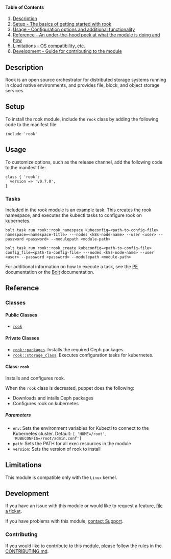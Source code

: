 #### Table of Contents

1. [Description](#description)
1. [Setup - The basics of getting started with rook](#setup)
1. [Usage - Configuration options and additional functionality](#usage)
1. [Reference - An under-the-hood peek at what the module is doing and how](#reference)
1. [Limitations - OS compatibility, etc.](#limitations)
1. [Development - Guide for contributing to the module](#development)

## Description

Rook is an open source orchestrator for distributed storage systems running in cloud native environments, and provides file, block, and object storage services.

## Setup

To install the rook module, include the `rook` class by adding the following code to the manifest file:

```puppet
include 'rook'
```

## Usage

To customize options, such as the release channel, add the following code to the manifest file:

```puppet
class { 'rook':
  version => 'v0.7.0',
}
```

### Tasks

Included in the rook module is an example task. This creates the rook namespace, and executes the kubectl tasks to configure rook on kubernetes.

```puppet
bolt task run rook::rook_namespace kubeconfig=<path-to-config-file> namespace=<namespace-title> ---nodes <k8s-node-name> --user <user> --password <password> --modulepath <module-path>
```

```puppet
bolt task run rook::rook_create kubeconfig=<path-to-config-file> config_file=<path-to-config-file> ---nodes <k8s-node-name> --user <user> --password <password> --modulepath <module-path>
```

For additional information on how to execute a task, see the [PE](https://puppet.com/docs/pe/2017.3/orchestrator/running_tasks.html) documentation or the [Bolt](https://puppet.com/docs/bolt/latest/bolt.html) documentation.

## Reference

### Classes

#### Public Classes

* [`rook`](#::rook)

#### Private Classes

* [`rook::packages`](#::rook::package). Installs the required Ceph packages.
* [`rook::storage_class`](#::rook::storage_class). Executes configuration tasks for kubernetes.

#### Class: `rook`

Installs and configures rook.

When the `rook` class is decreated, puppet does the following:
 * Downloads and intalls Ceph packages
 * Configures rook on kubernetes

##### Parameters

* `env`: Sets the environment variables for Kubectl to connect to the Kubernetes cluster. Default: `[ 'HOME=/root', 'KUBECONFIG=/root/admin.conf']`
* `path`: Sets the PATH for all exec resources in the module
* `version`: Sets the version of rook to install

## Limitations

This module is compatible only with the `Linux` kernel.

## Development

If you have an issue with this module or would like to request a feature, [file a ticket](https://tickets.puppetlabs.com/browse/MODULES/).

If you have problems with this module, [contact Support](https://puppet.com/support-services/customer-support).

### Contributing

If you would like to contribute to this module, please follow the rules in the [CONTRIBUTING.md](https://github.com/puppetlabs/puppetlabs-rook/blob/master/CONTRIBUTING.md).
